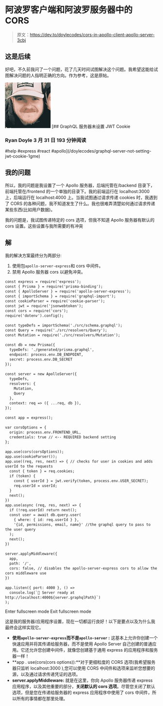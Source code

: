 # 阿波罗客户端和阿波罗服务器中的 CORS

> 原文：<https://dev.to/doylecodes/cors-in-apollo-client-apollo-server-3cbj>

## 这是后续

好吧，不久前我问了一个问题，花了几天时间试图解决这个问题。我希望这能给试图解决问题的人指明正确的方向。作为参考，这是原帖。

[![doylecodes image](img/002cdee0566e4615dfc5506844df12f9.png)](/doylecodes) [## GraphQL 服务器未设置 JWT Cookie

### Ryan Doyle 3 月 31 日 193 分钟阅读

#help #express #react #apollo](/doylecodes/graphql-server-not-setting-jwt-cookie-1gme)

## 我的问题

所以，我的问题是我设置了一个 Apollo 服务器，后端托管在/backend 目录下，前端托管在/frontend 的一个单独的目录下。我的前端运行在 localhost:3000 上，后端运行在 localhost:4000 上。当我试图通过请求传递 cookies 时，我遇到了 CORS 的各种问题，我不知道发生了什么。我也很难弄清楚如何通过请求传递某些东西(比如用户数据)。

我的问题是，我试图传递特定的 cors 选项，但我不知道 Apollo 服务器有默认的 cors 设置。这些设置与我所需要的有冲突

## 解

我的解决方案最终分为两部分:

1.  使用包`apollo-server-express`和 cors 中间件。
2.  禁用 Apollo 服务器 cors 以避免冲突。

```
const express = require('express');
const { Prisma } = require('prisma-binding');
const { ApolloServer } = require('apollo-server-express');
const { importSchema } = require('graphql-import');
const cookieParser = require('cookie-parser');
const jwt = require('jsonwebtoken');
const cors = require('cors');
require('dotenv').config();

const typeDefs = importSchema('./src/schema.graphql');
const Query = require('./src/resolvers/Query');
const Mutation = require('./src/resolvers/Mutation');

const db = new Prisma({
  typeDefs: './generated/prisma.graphql',
  endpoint: process.env.DB_ENDPOINT,
  secret: process.env.DB_SECRET
});

const server = new ApolloServer({
  typeDefs,
  resolvers: {
    Mutation,
    Query
  },
  context: req => ({ ...req, db }),
});

const app = express();

var corsOptions = {
  origin: process.env.FRONTEND_URL,
  credentials: true // <-- REQUIRED backend setting
};

app.use(cors(corsOptions));
app.use(cookieParser());
app.use((req, res, next) => { // checks for user in cookies and adds userId to the requests
  const { token } = req.cookies;
  if (token) {
    const { userId } = jwt.verify(token, process.env.USER_SECRET);
    req.userId = userId;
  }
  next();
})
app.use(async (req, res, next) => {
  if (!req.userId) return next();
  const user = await db.query.user(
    { where: { id: req.userId } },
    '{id, permissions, email, name}' //the graphql query to pass to the user query
  );
  next();
})

server.applyMiddleware({
  app,
  path: '/',
  cors: false, // disables the apollo-server-express cors to allow the cors middleware use
})

app.listen({ port: 4000 }, () =>
  console.log(`🚀 Server ready at http://localhost:4000${server.graphqlPath}`)
); 
```

Enter fullscreen mode Exit fullscreen mode

这是我的服务器/应用程序设置，现在一切都运行良好！以下是要点以及为什么我最终会这样实现它。

*   **使用`apollo-server-express`而不是`apollo-server` :** 这基本上允许你创建一个快速应用并将其传递给服务器，而不是使用 Apollo Server 自己创建的普通应用。它还允许您创建中间件，就像您创建基于通用 express 的应用程序和服务器一样！
*   **app . use(cors(cors options)):**对于更细粒度的 CORS 选项(我希望服务器只监听 localhost:3000 ),您可以使用 CORS 中间件和选项来监听您想要的源，以及通过请求传递凭证的选项。
*   **server.applyMiddleware:** 就是在这里，你向 Apollo 服务器传递 express 应用程序，以及其他重要的部分，**关闭默认的 cors 选项**。尽管您关闭了默认选项，但是您在传递给服务器的 express 应用程序中使用了 cors 中间件，所以所有的事情都在那里处理。